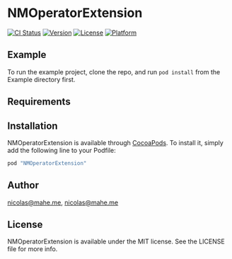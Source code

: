 # NMOperatorExtension

[![CI Status](http://img.shields.io/travis/nicolas@mahe.me/NMOperatorExtension.svg?style=flat)](https://travis-ci.org/nicolas@mahe.me/NMOperatorExtension)
[![Version](https://img.shields.io/cocoapods/v/NMOperatorExtension.svg?style=flat)](http://cocoapods.org/pods/NMOperatorExtension)
[![License](https://img.shields.io/cocoapods/l/NMOperatorExtension.svg?style=flat)](http://cocoapods.org/pods/NMOperatorExtension)
[![Platform](https://img.shields.io/cocoapods/p/NMOperatorExtension.svg?style=flat)](http://cocoapods.org/pods/NMOperatorExtension)

## Example

To run the example project, clone the repo, and run `pod install` from the Example directory first.

## Requirements

## Installation

NMOperatorExtension is available through [CocoaPods](http://cocoapods.org). To install
it, simply add the following line to your Podfile:

```ruby
pod "NMOperatorExtension"
```

## Author

nicolas@mahe.me, nicolas@mahe.me

## License

NMOperatorExtension is available under the MIT license. See the LICENSE file for more info.
